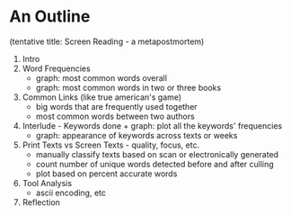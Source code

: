 # An Outline
(tentative title: Screen Reading - a metapostmortem)

1. Intro
2. Word Frequencies
    + graph: most common words overall
    + graph: most common words in two or three books
3. Common Links (like true american's game)
    + big words that are frequently used together
    + most common words between two authors
3. Interlude - Keywords
done    + graph: plot all the keywords' frequencies
    + graph: appearance of keywords across texts or weeks
5. Print Texts vs Screen Texts - quality, focus, etc.
    + manually classify texts based on scan or electronically generated
    + count number of unique words detected before and after culling
    + plot based on percent accurate words
6. Tool Analysis
    + ascii encoding, etc
8. Reflection


